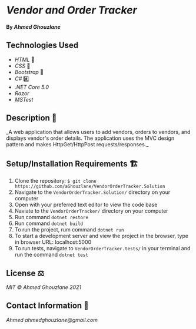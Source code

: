 # _Vendor and Order Tracker_

#### By _Ahmed Ghouzlane_

## Technologies Used

- _HTML_ 📝
- _CSS_ 🎨
- _Bootstrap_ 🥾
- _C#_ #️⃣
- _.NET Core 5.0_
- _Razor_
- _MSTest_

## Description 📜

\_A web application that allows users to add vendors, orders to vendors, and displays vendor's order details. The application uses the MVC design pattern and makes HttpGet/HttpPost requests/responses._


## Setup/Installation Requirements 🏗

1. Clone the repository: `$ git clone https://github.com/aGhouzlane/VendorOrderTracker.Solution`
2. Navigate to the `VendorOrderTracker.Solution/` directory on your computer
3. Open with your preferred text editor to view the code base
4. Naviate to the `VendorOrderTracker/` directory on your computer
5. Run command `dotnet restore` 
6. Run command `dotnet build` 
7. To run the project, rum command `dotnet run`
8. To start a development server and view the project in the browser, type in browser URL: localhost:5000
9. To run tests, navigate to `VendorOrderTracker.tests/` in your terminal and run the command `dotnet test`


## License ⚖

_MIT © Ahmed Ghouzlane 2021_

## Contact Information 🤳

_Ahmed ahmedghouzlane@gmail.com_
